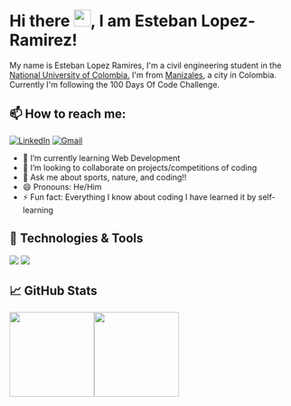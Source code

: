 # Hi there <img src="https://raw.githubusercontent.com/MartinHeinz/MartinHeinz/master/wave.gif" width="30px">, I am Esteban Lopez-Ramirez!
My name is Esteban Lopez Ramires, I'm a civil engineering student in the <a href="https://unal.edu.co">National University of Colombia.</a> I'm from <a href="https://es.wikipedia.org/wiki/Manizales">Manizales</a>, a city in Colombia.
Currently I'm following the 100 Days Of Code Challenge.

## 📫 How to reach me:
<p align="left">
   <a href="https://www.linkedin.com/in/esteban-lopezramirez/"><img alt="LinkedIn" src="https://img.shields.io/badge/-Esteban Lopez-black?style=flat-square&logo=Linkedin&logoColor=white&link=https://www.linkedin.com/in/dewithmiramon/"></a>
   <a href="mailto:eslopezra@unal.edu.co"><img alt="Gmail" src="https://img.shields.io/badge/-eslopezra@unal.edu.co-black?style=flat-square&logo=Gmail&logoColor=white&link=mailto:eslopezra@unal.edu.co"></a>
</p>

<!-- **estebanlope/estebanlope** is a ✨ _special_ ✨ repository because its `README.md` (this file) appears on your GitHub profile. -->
<!-- Here are some ideas to get you started: -->

<!-- - 🔭 I’m currently working on  -->
- 🌱 I’m currently learning Web Development
- 👯 I’m looking to collaborate on projects/competitions of coding
- 💬 Ask me about sports, nature, and coding!!
- 😄 Pronouns: He/Him
- ⚡ Fun fact: Everything I know about coding I have learned it by self-learning
<!-- - 🤔 I’m looking for help with ... -->
## 🔧 Technologies & Tools
![](https://img.shields.io/badge/Code-Python-informational?style=flat&logo=python&logoColor=white&color=black)
![](https://img.shields.io/badge/Code-JavaScript-informational?style=flat&logo=javascript&logoColor=white&color=black)

## &#x1f4c8; GitHub Stats
<a href="https://github.com/estebanlope"><img height="150px" src="https://github-readme-stats.vercel.app/api?username=estebanlope&show_icons=true&hide_title=false&hide_border=true&bg_color=000000&text_color=FFFFFF&title_color=FFFFFF&icon_color=FFFFFF"/><img height="150px" src="https://github-readme-stats.vercel.app/api/top-langs/?username=estebanlope&show_icons=true&layout=compact&langs_count=6&hide_title=false&hide_border=true&bg_color=000000&text_color=FFFFFF&title_color=FFFFFF&icon_color=FFFFFF"/></a>

